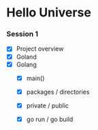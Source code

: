# Hello Universe

### Session 1
 
- [x] Project overview
- [x] Goland
- [x] Golang
    - [x] main()
    - [x] packages / directories
    - [x] private / public
    - [x] go run / go build
  